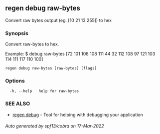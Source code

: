 ## regen debug raw-bytes

Convert raw bytes output (eg. [10 21 13 255]) to hex

### Synopsis

Convert raw-bytes to hex.

Example:
$ <appd> debug raw-bytes [72 101 108 108 111 44 32 112 108 97 121 103 114 111 117 110 100]
			

```
regen debug raw-bytes [raw-bytes] [flags]
```

### Options

```
  -h, --help   help for raw-bytes
```

### SEE ALSO

* [regen debug](regen_debug.md)	 - Tool for helping with debugging your application

###### Auto generated by spf13/cobra on 17-Mar-2022
